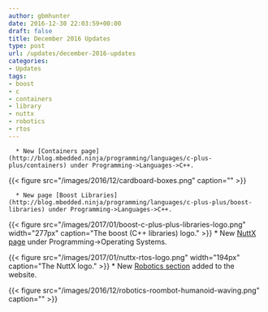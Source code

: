 ```yaml
---
author: gbmhunter
date: 2016-12-30 22:03:59+00:00
draft: false
title: December 2016 Updates
type: post
url: /updates/december-2016-updates
categories:
- Updates
tags:
- boost
- c
- containers
- library
- nuttx
- robotics
- rtos
---
```



	  * New [Containers page](http://blog.mbedded.ninja/programming/languages/c-plus-plus/containers) under Programming->Languages->C++.  

   



{{< figure src="/images/2016/12/cardboard-boxes.png" caption=""  >}}


  





	  * New page [Boost Libraries](http://blog.mbedded.ninja/programming/languages/c-plus-plus/boost-libraries) under Programming->Languages->C++.  

   

{{< figure src="/images/2017/01/boost-c-plus-plus-libraries-logo.png" width="277px" caption="The boost (C++ libraries) logo."  >}}
	  * New [NuttX page](http://blog.mbedded.ninja/programming/operating-systems/nuttx) under Programming->Operating Systems.  

   

{{< figure src="/images/2017/01/nuttx-rtos-logo.png" width="194px" caption="The NuttX logo."  >}}
	  * New [Robotics section](http://blog.mbedded.ninja/robotics) added to the website.  

  



{{< figure src="/images/2016/12/robotics-roombot-humanoid-waving.png" caption=""  >}}




